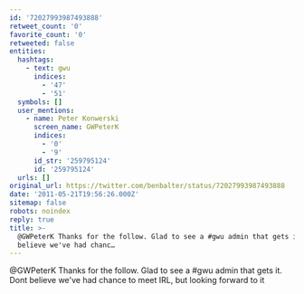 ```yaml
---
id: '72027993987493888'
retweet_count: '0'
favorite_count: '0'
retweeted: false
entities:
  hashtags:
    - text: gwu
      indices:
        - '47'
        - '51'
  symbols: []
  user_mentions:
    - name: Peter Konwerski
      screen_name: GWPeterK
      indices:
        - '0'
        - '9'
      id_str: '259795124'
      id: '259795124'
  urls: []
original_url: https://twitter.com/benbalter/status/72027993987493888
date: '2011-05-21T19:56:26.000Z'
sitemap: false
robots: noindex
reply: true
title: >-
  @GWPeterK Thanks for the follow. Glad to see a #gwu admin that gets it. Dont
  believe we've had chanc…
---
```


@GWPeterK Thanks for the follow. Glad to see a #gwu admin that gets it. Dont believe we've had chance to meet IRL, but looking forward to it